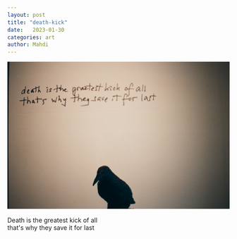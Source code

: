 ```yaml
---
layout: post
title: "death-kick"
date:   2023-01-30
categories: art
author: Mahdi
---
```


![death-kick](/img/arts/nikon-fm/death-kick.jpg)

<span class='image-details'>
Death is the greatest kick of all<br />
that's why they save it for last
</span>
